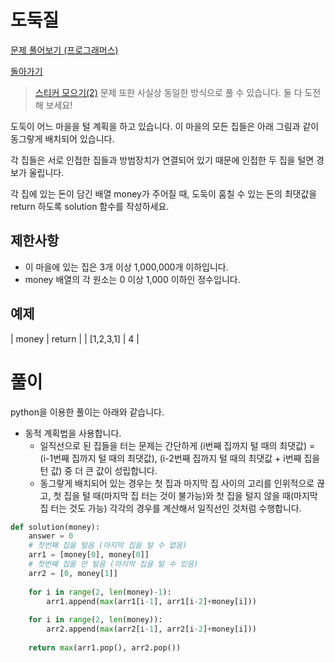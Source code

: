 # 도둑질

[문제 풀어보기 (프로그래머스)](https://programmers.co.kr/learn/courses/30/lessons/42897)

[돌아가기](/../alg/)

> [스티커 모으기(2)](https://programmers.co.kr/learn/courses/30/lessons/12971) 문제 또한 사실상 동일한 방식으로 풀 수 있습니다. 둘 다 도전해 보세요!

도둑이 어느 마을을 털 계획을 하고 있습니다. 이 마을의 모든 집들은 아래 그림과 같이 동그랗게 배치되어 있습니다.

각 집들은 서로 인접한 집들과 방범장치가 연결되어 있기 때문에 인접한 두 집을 털면 경보가 울립니다.

각 집에 있는 돈이 담긴 배열 money가 주어질 때, 도둑이 훔칠 수 있는 돈의 최댓값을 return 하도록 solution 함수를 작성하세요.

## 제한사항

- 이 마을에 있는 집은 3개 이상 1,000,000개 이하입니다.
- money 배열의 각 원소는 0 이상 1,000 이하인 정수입니다.

## 예제

| money | return |
| [1,2,3,1] | 4 |

# 풀이

python을 이용한 풀이는 아래와 같습니다.

- 동적 계획법을 사용합니다.
    - 일직선으로 된 집들을 터는 문제는 간단하게 (i번째 집까지 털 때의 최댓값) = (i-1번째 집까지 털 때의 최댓값), (i-2번째 집까지 털 때의 최댓값 + i번째 집을 턴 값) 중 더 큰 값이 성립합니다.
    - 동그랗게 배치되어 있는 경우는 첫 집과 마지막 집 사이의 고리를 인위적으로 끊고, 첫 집을 털 때(마지막 집 터는 것이 불가능)와 첫 집을 털지 않을 때(마지막 집 터는 것도 가능) 각각의 경우를 계산해서 일직선인 것처럼 수행합니다.

```python
def solution(money):
    answer = 0
    # 첫번째 집을 털음 (마지막 집을 털 수 없음)
    arr1 = [money[0], money[0]]
    # 첫번째 집을 안 털음 (마지막 집을 털 수 있음)
    arr2 = [0, money[1]]
    
    for i in range(2, len(money)-1):
        arr1.append(max(arr1[i-1], arr1[i-2]+money[i]))
        
    for i in range(2, len(money)):
        arr2.append(max(arr2[i-1], arr2[i-2]+money[i]))
    
    return max(arr1.pop(), arr2.pop())
```